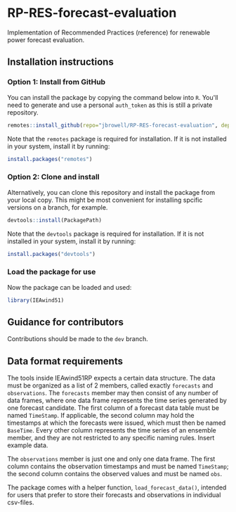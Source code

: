 # RP-RES-forecast-evaluation
Implementation of Recommended Practices (reference) for renewable power forecast evaluation.

## Installation instructions

### Option 1: Install from GitHub
You can install the package by copying the command below into `R`. You'll need to generate and use a personal `auth_token` as this is still a private repository.
``` r
remotes::install_github(repo="jbrowell/RP-RES-forecast-evaluation", dependencies=TRUE, auth_token)
```
Note that the `remotes` package is required for installation. If it is not installed in your system, install it by running:
``` r
install.packages("remotes")
```

### Option 2: Clone and install
Alternatively, you can clone this repository and install the package from your local copy. This might be most convenient for installing spcific versions on a branch, for example.
```r
devtools::install(PackagePath)
```
Note that the `devtools` package is required for installation. If it is not installed in your system, install it by running:
```r
install.packages("devtools")
```


### Load the package for use
Now the package can be loaded and used:
``` r
library(IEAwind51)
```

## Guidance for contributors

Contributions should be made to the `dev` branch.

## Data format requirements

The tools inside IEAwind51RP expects a certain data structure. The data must be organized as a list of 2 members, called exactly `forecasts` and `observations`. The `forecasts` member may then consist of any number of data frames, where one data frame represents the time series generated by one forecast candidate. The first column of a forecast data table must be named `TimeStamp`. If applicable, the second column may hold the timestamps at which the forecasts were issued, which must then be named `BaseTime`. Every other column represents the time series of an ensemble member, and they are not restricted to any specific naming rules. Insert example data.

The `observations` member is just one and only one data frame. The first column contains the observation timestamps and must be named `TimeStamp`; the second column contains the observed values and must be named `obs`.

The package comes with a helper function, `load_forecast_data()`, intended for users that prefer to store their forecasts and observations in individual csv-files.

